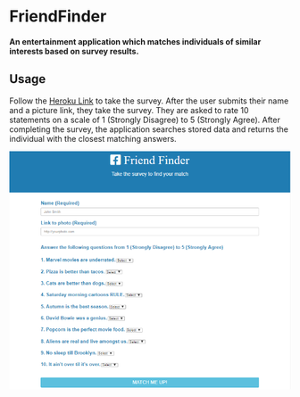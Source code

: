 # FriendFinder
#### An entertainment application which matches individuals of similar interests based on survey results.

## Usage
Follow the [Heroku Link](https://git.heroku.com/lit-beach-26020.git) to take the survey. After the user submits their name and a picture link, they take the survey. They are asked to rate 10 statements on a scale of 1 (Strongly Disagree) to 5 (Strongly Agree). After completing the survey, the application searches stored data and returns the individual with the closest matching answers. 

![alt text](https://github.com/johnpgeipel/FriendFinder/blob/master/app/public/assets/friendFinder.PNG "FriendFinder")



